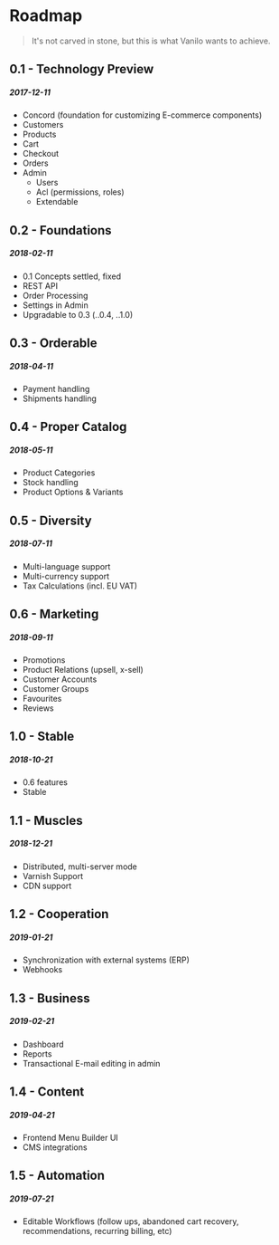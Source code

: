 # Roadmap

> It's not carved in stone, but this is what Vanilo wants to achieve.

## 0.1 - Technology Preview
##### 2017-12-11

- Concord (foundation for customizing E-commerce components)
- Customers
- Products
- Cart
- Checkout
- Orders
- Admin
    - Users
    - Acl (permissions, roles)
    - Extendable

## 0.2 - Foundations
##### 2018-02-11

- 0.1 Concepts settled, fixed
- REST API
- Order Processing
- Settings in Admin
- Upgradable to 0.3 (..0.4, ..1.0)

## 0.3 - Orderable
##### 2018-04-11

- Payment handling
- Shipments handling

## 0.4 - Proper Catalog
##### 2018-05-11

- Product Categories
- Stock handling
- Product Options & Variants

## 0.5 - Diversity
##### 2018-07-11

- Multi-language support
- Multi-currency support
- Tax Calculations (incl. EU VAT)

## 0.6 - Marketing
##### 2018-09-11

- Promotions
- Product Relations (upsell, x-sell)
- Customer Accounts
- Customer Groups
- Favourites
- Reviews

## 1.0 - Stable
##### 2018-10-21

- 0.6 features
- Stable

## 1.1 - Muscles
##### 2018-12-21

- Distributed, multi-server mode
- Varnish Support
- CDN support

## 1.2 - Cooperation
##### 2019-01-21

- Synchronization with external systems (ERP)
- Webhooks

## 1.3 - Business
##### 2019-02-21

- Dashboard
- Reports
- Transactional E-mail editing in admin

## 1.4 - Content
##### 2019-04-21

- Frontend Menu Builder UI
- CMS integrations

## 1.5 - Automation
##### 2019-07-21

- Editable Workflows (follow ups, abandoned cart recovery,
  recommendations, recurring billing, etc)